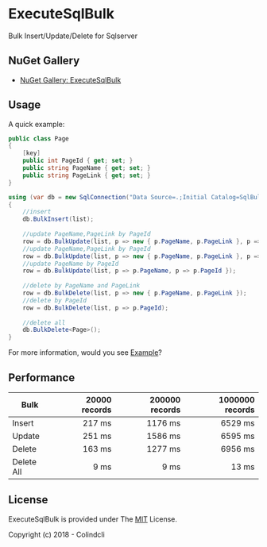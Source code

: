# ExecuteSqlBulk

Bulk Insert/Update/Delete for Sqlserver

## NuGet Gallery

- [NuGet Gallery: ExecuteSqlBulk](https://www.nuget.org/packages/ExecuteSqlBulk/)


## Usage

A quick example:

```C#
public class Page
{
    [key]
    public int PageId { get; set; }
    public string PageName { get; set; }
    public string PageLink { get; set; }
}

using (var db = new SqlConnection("Data Source=.;Initial Catalog=SqlBulkTestDb;Integrated Security=True"))
{
    //insert
    db.BulkInsert(list);
    
    //update PageName,PageLink by PageId
    row = db.BulkUpdate(list, p => new { p.PageName, p.PageLink }, p => new { p.PageId });
    //update PageName,PageLink by PageId
    row = db.BulkUpdate(list, p => new { p.PageName, p.PageLink }, p => p.PageId });
    //update PageName by PageId
    row = db.BulkUpdate(list, p => p.PageName, p => p.PageId });
    
    //delete by PageName and PageLink
    row = db.BulkDelete(list, p => new { p.PageName, p.PageLink });
    //delete by PageId
    row = db.BulkDelete(list, p => p.PageId);
    
    //delete all
    db.BulkDelete<Page>();
}
```

For more information, would you see [Example](https://github.com/colindcli/ExecuteSqlBulk/blob/master/ExecuteSqlBulk.Test/ExecuteSqlBulkTest.cs#L248)?


## Performance

|   Bulk       |  20000 records |  200000 records |  1000000 records |
|------------- |--------:       |------------:    |--------:         |
|   Insert     |    217 ms      |  1176 ms        |   6529 ms        |
|   Update     |    251 ms      |  1586 ms        |   6595 ms        |
|   Delete     |    163 ms      |  1277 ms        |   6956 ms        |
|   Delete All |    9 ms        |  9 ms           |   13 ms          |

## License

ExecuteSqlBulk is provided under The [MIT](https://github.com/colindcli/ExecuteSqlBulk/blob/master/LICENSE) License.


Copyright (c) 2018 - Colindcli
